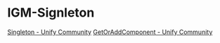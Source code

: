 # IGM-Signleton

[Singleton - Unify Community](https://web.archive.org/web/20201112042127/https://wiki.unity3d.com/index.php/Singleton)
[GetOrAddComponent - Unify Community](https://web.archive.org/web/20210126224926/https://wiki.unity3d.com/index.php/GetOrAddComponent)
